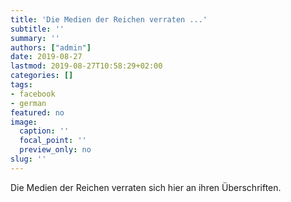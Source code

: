 ```yaml
---
title: 'Die Medien der Reichen verraten ...'
subtitle: ''
summary: ''
authors: ["admin"]
date: 2019-08-27
lastmod: 2019-08-27T10:58:29+02:00
categories: []
tags:
- facebook
- german
featured: no
image:
  caption: ''
  focal_point: ''
  preview_only: no
slug: ''
---
```

Die Medien der Reichen verraten sich hier an ihren Überschriften.


